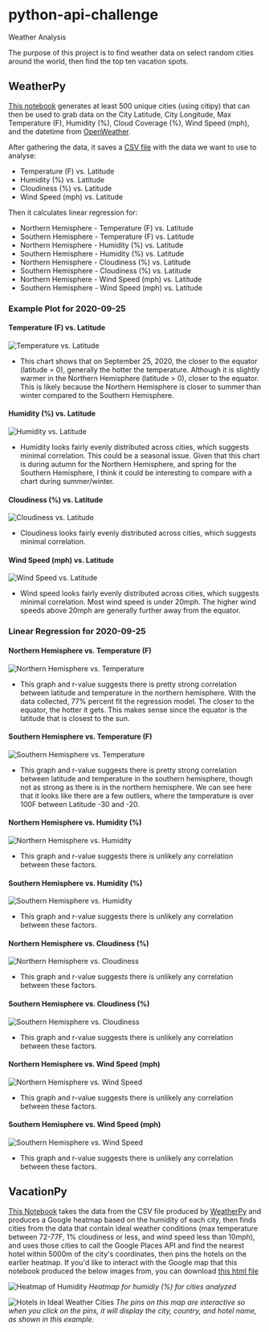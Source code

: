 # python-api-challenge
Weather Analysis

The purpose of this project is to find weather data on select random cities around the world, then find the top ten vacation spots.

## WeatherPy
[This notebook](WeatherPy/WeatherPy.ipynb) generates at least 500 unique cities (using citipy) that can then be used to grab data on the City Latitude, City Longitude, Max Temperature (F), Humidity (%), Cloud Coverage (%), Wind Speed (mph), and the datetime from [OpenWeather](https://openweathermap.org/).

After gathering the data, it saves a [CSV file](WeatherPy/data/weather_data.csv) with the data we want to use to analyse:
* Temperature (F) vs. Latitude
* Humidity (%) vs. Latitude
* Cloudiness (%) vs. Latitude
* Wind Speed (mph) vs. Latitude

Then it calculates linear regression for:
* Northern Hemisphere - Temperature (F) vs. Latitude
* Southern Hemisphere - Temperature (F) vs. Latitude
* Northern Hemisphere - Humidity (%) vs. Latitude
* Southern Hemisphere - Humidity (%) vs. Latitude
* Northern Hemisphere - Cloudiness (%) vs. Latitude
* Southern Hemisphere - Cloudiness (%) vs. Latitude
* Northern Hemisphere - Wind Speed (mph) vs. Latitude
* Southern Hemisphere - Wind Speed (mph) vs. Latitude

### Example Plot for 2020-09-25

#### Temperature (F) vs. Latitude

![Temperature vs. Latitude](WeatherPy/images/lat_temp_2020-09-25.png)

* This chart shows that on September 25, 2020, the closer to the equator (latitude = 0), generally the hotter the temperature. Although it is slightly warmer in the Northern Hemisphere (latitude > 0), closer to the equator. This is likely because the Northern Hemisphere is closer to summer than winter compared to the Southern Hemisphere.

#### Humidity (%) vs. Latitude

![Humidity vs. Latitude](WeatherPy/images/lat_humidity_2020-09-25.png)

* Humidity looks fairly evenly distributed across cities, which suggests minimal correlation. This could be a seasonal issue. Given that this chart is during autumn for the Northern Hemisphere, and spring for the Southern Hemisphere, I think it could be interesting to compare with a chart during summer/winter.

#### Cloudiness (%) vs. Latitude

![Cloudiness vs. Latitude](WeatherPy/images/lat_cloud_2020-09-25.png)

* Cloudiness looks fairly evenly distributed across cities, which suggests minimal correlation.

#### Wind Speed (mph) vs. Latitude

![Wind Speed vs. Latitude](WeatherPy/images/lat_wind_2020-09-25.png)

* Wind speed looks fairly evenly distributed across cities, which suggests minimal correlation. Most wind speed is under 20mph. The higher wind speeds above 20mph are generally further away from the equator.

### Linear Regression for 2020-09-25

#### Northern Hemisphere vs. Temperature (F)

![Northern Hemisphere vs. Temperature](WeatherPy/images/northern_temp_2020-09-25.png)

* This graph and r-value suggests there is pretty strong correlation between latitude and temperature in the northern hemisphere. With the data collected, 77% percent fit the regression model. The closer to the equator, the hotter it gets. This makes sense since the equator is the latitude that is closest to the sun.

#### Southern Hemisphere vs. Temperature (F)

![Southern Hemisphere vs. Temperature](WeatherPy/images/southern_temp_2020-09-25.png)

* This graph and r-value suggests there is pretty strong correlation between latitude and temperature in the southern hemisphere, though not as strong as there is in the northern hemisphere. We can see here that it looks like there are a few outliers, where the temperature is over 100F between Latitude -30 and -20.

#### Northern Hemisphere vs. Humidity (%)

![Northern Hemisphere vs. Humidity](WeatherPy/images/northern_humidity_2020-09-25.png)

* This graph and r-value suggests there is unlikely any correlation between these factors.

#### Southern Hemisphere vs. Humidity (%)

![Southern Hemisphere vs. Humidity](WeatherPy/images/southern_humidity_2020-09-25.png)

* This graph and r-value suggests there is unlikely any correlation between these factors.

#### Northern Hemisphere vs. Cloudiness (%)

![Northern Hemisphere vs. Cloudiness](WeatherPy/images/northern_cloudiness_2020-09-25.png)

* This graph and r-value suggests there is unlikely any correlation between these factors.

#### Southern Hemisphere vs. Cloudiness (%)

![Southern Hemisphere vs. Cloudiness](WeatherPy/images/southern_cloudiness_2020-09-25.png)

* This graph and r-value suggests there is unlikely any correlation between these factors.

#### Northern Hemisphere vs. Wind Speed (mph)

![Northern Hemisphere vs. Wind Speed](WeatherPy/images/northern_wind_2020-09-25.png)

* This graph and r-value suggests there is unlikely any correlation between these factors.

#### Southern Hemisphere vs. Wind Speed (mph)

![Southern Hemisphere vs. Wind Speed](WeatherPy/images/southern_wind_2020-09-25.png)

* This graph and r-value suggests there is unlikely any correlation between these factors.

## VacationPy

[This Notebook](VacationPy/VacationPy.ipynb) takes the data from the CSV file produced by [WeatherPy](WeatherPy/WeatherPy.ipynb) and produces a Google heatmap based on the humidity of each city, then finds cities from the data that contain ideal weather conditions (max temperature between 72-77F, 1% cloudiness or less, and wind speed less than 10mph), and uses those cities to call the Google Places API and find the nearest hotel within 5000m of the city's coordinates, then pins the hotels on the earlier heatmap. If you'd like to interact with the Google map that this notebook produced the below images from, you can download [this html file](VacationPy/VacationPy.html)

![Heatmap of Humidity](VacationPy/images/heatmap.png)
*Heatmap for humidiy (%) for cities analyzed*

![Hotels in Ideal Weather Cities](VacationPy/images/hotel_pins.png)
*The pins on this map are interactive so when you click on the pins, it will display the city, country, and hotel name, as shown in this example.*
